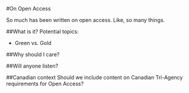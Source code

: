 #On Open Access

So much has been written on open access. Like, so many things. 

##What is it? 
Potential topics:
 - Green vs. Gold

##Why should I care? 

##Will anyone listen?

##Canadian context
Should we include content on Canadian Tri-Agency requirements for Open Access? 

